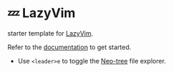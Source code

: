 # 💤 LazyVim

starter template for [LazyVim](https://github.com/LazyVim/LazyVim).

Refer to the [documentation](https://lazyvim.github.io/installation) to get started.

- Use `<leader>e` to toggle the [Neo-tree](https://github.com/nvim-neo-tree/neo-tree.nvim) file explorer.

